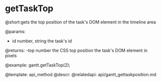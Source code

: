 getTaskTop
=============
@short:gets the top position of the task's DOM element in the timeline area
	

@params:
- id	number, string	the task's id

@returns:
-top	number	the CSS top position the task's DOM element in pixels





@example:
gantt.getTaskTop(2); 

@template:	api_method
@descr:
@relatedapi:
	api/gantt_gettaskposition.md